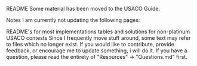 README
Some material has been moved to the USACO Guide.

Notes
I am currently not updating the following pages:

README's for most implementations
tables and solutions for non-platinum USACO contests
Since I frequently move stuff around, some text may refer to files which no longer exist. If you would like to contribute, provide feedback, or encourage me to update something, i will do it. If you have a question, please read the entirety of "Resources" -> "Questions.md" first.
